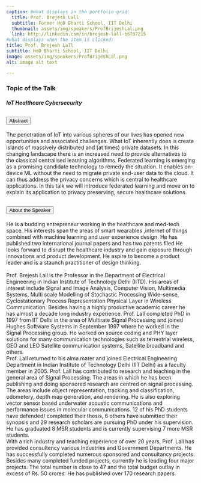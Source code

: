 ```yaml
---
caption: #what displays in the portfolio grid:
  title: Prof. Brejesh Lall
  subtitle: Former HoD Bharti School, IIT Delhi
  thumbnail: assets/img/speakers/ProfBrijeshLal.png
  link: http://linkedin.com/in/brejesh-lall-b6787215
#what displays when the item is clicked:
title: Prof. Brejesh Lall
subtitle: HoD Bharti School, IIT Delhi
image: assets/img/speakers/ProfBrijeshLal.png
alt: image alt text

---
```

### Topic of the Talk

##### IoT Healthcare Cybersecurity

<div class="accordion text-left" id="accordionExample2">
  <div class="card">
    <div class="card-header" id="headingTwo">
      <h2 class="mb-0">
        <button class="btn btn-link collapsed" type="button" data-toggle="collapse" data-target="#collapseFour" aria-expanded="false" aria-controls="collapseFour">
        Abstract
        </button>
      </h2>
    </div>
    <div id="collapseFour" class="collapse" aria-labelledby="headingTwo" data-parent="#accordionExample">
      <div class="card-body">
      The penetration of IoT into various spheres of our lives has opened new opportunities and associated challenges.
      What IoT inherently does is create islands of massively distributed and (at times) private datasets. In this changing
      landscape there is an increased need to provide alternatives to the classical centralised learning algorithms.
      Federated learning is emerging as a promising candidate technology to remedy the situation. It enables on-device
      ML without the need to migrate private end-user data to the cloud. It can thus address the privacy concerns which
      is central to healthcare applications. In this talk we will introduce federated learning and move on to explain its
      application to privacy preserving, secure healthcare solutions.
      </div>
    </div>
  </div>
  <div class="card">
    <div class="card-header" id="headingThree">
      <h2 class="mb-0">
        <button class="btn btn-link collapsed" type="button" data-toggle="collapse" data-target="#CollapseFive" aria-expanded="false" aria-controls="CollapseFive">
          About the Speaker
        </button>
      </h2>
    </div>
    <div id="CollapseFive" class="collapse" aria-labelledby="headingThree" data-parent="#accordionExample">
      <div class="card-body">
      He is a budding entrepreneur working
  in the healthcare and med-tech space.
  His interests span the areas of smart
  wearables ,internet of things
  combined with machine learning and
  user experience design.
  He has published two international
  journal papers and has two patents
  filed
  He looks forward to disrupt the
  healthcare industry and gain exposure
  through innovations and product
  development.
  He aspire to become a product leader
  and is a staunch practitioner of
  design thinking.
  <br> <br>
  Prof. Brejesh Lall is the Professor in the Department of Electrical Engineering in Indian Institute
  of Technology Delhi (IITD). His areas of interest include Signal and Image Analysis, Computer
  Vision, Multimedia Systems, Multi scale Modelling of Stochastic Processing Wide-sense,
  Cyclostationary Process Representation Physical Layer in Wireless Communication.
  Besides having a highly productive academic career he has almost a decade long industry
  experience. Prof. Lall completed PhD in 1997 from IIT Delhi in the area of Multirate Signal
  Processing and joined Hughes Software Systems in September 1997 where he worked in the
  Signal Processing group. He worked on source coding and PHY layer solutions for many
  communication technologies such as terrestrial wireless, GEO and LEO Satellite
  communication systems, Satellite broadband and others.
  <br>
  Prof. Lall returned to his alma mater and joined Electrical Engineering Department in Indian
  Institute of Technology Delhi (IIT Delhi) as a faculty member in 2005. Prof. Lall has contributed
  to research and teaching in the general area of Signal Processing. The areas in which he has
  been publishing and doing sponsored research are centred on signal processing. The areas
  include object representation, tracking and classification, odometery, depth map generation,
  and rendering. He is also exploring vector sensor based underwater acoustic communications
  and performance issues in molecular communications. 12 of his PhD students have defended/
  completed their thesis, 6 others have submitted their synopsis and 29 research scholars are
  pursuing PhD under his supervision. He has graduated 8 MSR students and is currently
  supervising 7 more MSR students.
  <br>
  With a rich industry and teaching experience of over 20 years, Prof. Lall has provided
  consultency various Industries and Government Departments. He has successfully completed
  numerous sponsored and consultancy projects. Besides many completed funded projects,
  currently he is leading four major projects. The total number is close to 47 and the total
  budget outlay in excess of Rs. 50 crores. He has published over 170 research papers.        </div>
    </div>
  </div>
</div>
